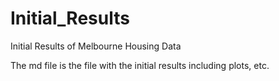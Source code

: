 # Initial_Results
Initial Results of Melbourne Housing Data


The md file is the file with the initial results including plots, etc.
